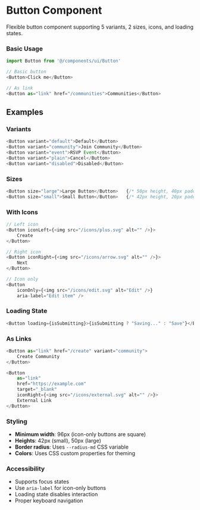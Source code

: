 # Button Component

Flexible button component supporting 5 variants, 2 sizes, icons, and loading states.

### Basic Usage

```typescript
import Button from '@/components/ui/Button'

// Basic button
<Button>Click me</Button>

// As link
<Button as="link" href="/communities">Communities</Button>
```

## Examples

### Variants

```typescript
<Button variant="default">Default</Button>
<Button variant="community">Join Community</Button>
<Button variant="event">RSVP Event</Button>
<Button variant="plain">Cancel</Button>
<Button variant="disabled">Disabled</Button>
```

### Sizes

```typescript
<Button size="large">Large Button</Button>   {/* 50px height, 40px padding */}
<Button size="small">Small Button</Button>   {/* 42px height, 20px padding */}
```

### With Icons

```typescript
// Left icon
<Button iconLeft={<img src="/icons/plus.svg" alt="" />}>
    Create
</Button>

// Right icon
<Button iconRight={<img src="/icons/arrow.svg" alt="" />}>
    Next
</Button>

// Icon only
<Button
    iconOnly={<img src="/icons/edit.svg" alt="Edit" />}
    aria-label="Edit item" />
```

### Loading State

```typescript
<Button loading={isSubmitting}>{isSubmitting ? "Saving..." : "Save"}</Button>
```

### As Links

```typescript
<Button as="link" href="/create" variant="community">
    Create Community
</Button>

<Button
    as="link"
    href="https://example.com"
    target="_blank"
    iconRight={<img src="/icons/external.svg" alt="" />}>
    External Link
</Button>
```

### Styling

-   **Minimum width**: 96px (icon-only buttons are square)
-   **Heights**: 42px (small), 50px (large)
-   **Border radius**: Uses `--radius-md` CSS variable
-   **Colors**: Uses CSS custom properties for theming

### Accessibility

-   Supports focus states
-   Use `aria-label` for icon-only buttons
-   Loading state disables interaction
-   Proper keyboard navigation
